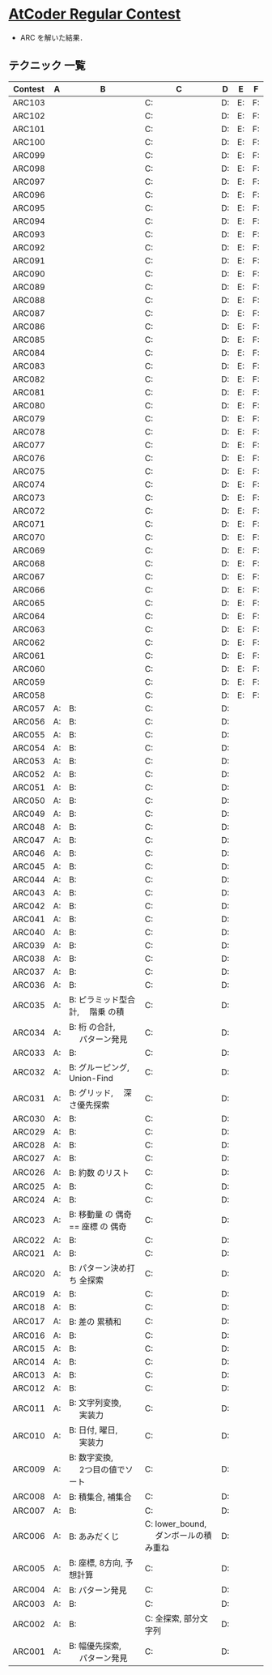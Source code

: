 # [AtCoder Regular Contest](https://kenkoooo.com/atcoder/#/table/solareenlo)
- ARC を解いた結果．

## テクニック 一覧

| Contest | A  | B                                    | C                                          | D  | E  | F  |
|---------|----|--------------------------------------|--------------------------------------------|----|----|----|
| ARC103  |    |                                      | C:                                         | D: | E: | F: |
| ARC102  |    |                                      | C:                                         | D: | E: | F: |
| ARC101  |    |                                      | C:                                         | D: | E: | F: |
| ARC100  |    |                                      | C:                                         | D: | E: | F: |
| ARC099  |    |                                      | C:                                         | D: | E: | F: |
| ARC098  |    |                                      | C:                                         | D: | E: | F: |
| ARC097  |    |                                      | C:                                         | D: | E: | F: |
| ARC096  |    |                                      | C:                                         | D: | E: | F: |
| ARC095  |    |                                      | C:                                         | D: | E: | F: |
| ARC094  |    |                                      | C:                                         | D: | E: | F: |
| ARC093  |    |                                      | C:                                         | D: | E: | F: |
| ARC092  |    |                                      | C:                                         | D: | E: | F: |
| ARC091  |    |                                      | C:                                         | D: | E: | F: |
| ARC090  |    |                                      | C:                                         | D: | E: | F: |
| ARC089  |    |                                      | C:                                         | D: | E: | F: |
| ARC088  |    |                                      | C:                                         | D: | E: | F: |
| ARC087  |    |                                      | C:                                         | D: | E: | F: |
| ARC086  |    |                                      | C:                                         | D: | E: | F: |
| ARC085  |    |                                      | C:                                         | D: | E: | F: |
| ARC084  |    |                                      | C:                                         | D: | E: | F: |
| ARC083  |    |                                      | C:                                         | D: | E: | F: |
| ARC082  |    |                                      | C:                                         | D: | E: | F: |
| ARC081  |    |                                      | C:                                         | D: | E: | F: |
| ARC080  |    |                                      | C:                                         | D: | E: | F: |
| ARC079  |    |                                      | C:                                         | D: | E: | F: |
| ARC078  |    |                                      | C:                                         | D: | E: | F: |
| ARC077  |    |                                      | C:                                         | D: | E: | F: |
| ARC076  |    |                                      | C:                                         | D: | E: | F: |
| ARC075  |    |                                      | C:                                         | D: | E: | F: |
| ARC074  |    |                                      | C:                                         | D: | E: | F: |
| ARC073  |    |                                      | C:                                         | D: | E: | F: |
| ARC072  |    |                                      | C:                                         | D: | E: | F: |
| ARC071  |    |                                      | C:                                         | D: | E: | F: |
| ARC070  |    |                                      | C:                                         | D: | E: | F: |
| ARC069  |    |                                      | C:                                         | D: | E: | F: |
| ARC068  |    |                                      | C:                                         | D: | E: | F: |
| ARC067  |    |                                      | C:                                         | D: | E: | F: |
| ARC066  |    |                                      | C:                                         | D: | E: | F: |
| ARC065  |    |                                      | C:                                         | D: | E: | F: |
| ARC064  |    |                                      | C:                                         | D: | E: | F: |
| ARC063  |    |                                      | C:                                         | D: | E: | F: |
| ARC062  |    |                                      | C:                                         | D: | E: | F: |
| ARC061  |    |                                      | C:                                         | D: | E: | F: |
| ARC060  |    |                                      | C:                                         | D: | E: | F: |
| ARC059  |    |                                      | C:                                         | D: | E: | F: |
| ARC058  |    |                                      | C:                                         | D: | E: | F: |
| ARC057  | A: | B:                                   | C:                                         | D: |    |    |
| ARC056  | A: | B:                                   | C:                                         | D: |    |    |
| ARC055  | A: | B:                                   | C:                                         | D: |    |    |
| ARC054  | A: | B:                                   | C:                                         | D: |    |    |
| ARC053  | A: | B:                                   | C:                                         | D: |    |    |
| ARC052  | A: | B:                                   | C:                                         | D: |    |    |
| ARC051  | A: | B:                                   | C:                                         | D: |    |    |
| ARC050  | A: | B:                                   | C:                                         | D: |    |    |
| ARC049  | A: | B:                                   | C:                                         | D: |    |    |
| ARC048  | A: | B:                                   | C:                                         | D: |    |    |
| ARC047  | A: | B:                                   | C:                                         | D: |    |    |
| ARC046  | A: | B:                                   | C:                                         | D: |    |    |
| ARC045  | A: | B:                                   | C:                                         | D: |    |    |
| ARC044  | A: | B:                                   | C:                                         | D: |    |    |
| ARC043  | A: | B:                                   | C:                                         | D: |    |    |
| ARC042  | A: | B:                                   | C:                                         | D: |    |    |
| ARC041  | A: | B:                                   | C:                                         | D: |    |    |
| ARC040  | A: | B:                                   | C:                                         | D: |    |    |
| ARC039  | A: | B:                                   | C:                                         | D: |    |    |
| ARC038  | A: | B:                                   | C:                                         | D: |    |    |
| ARC037  | A: | B:                                   | C:                                         | D: |    |    |
| ARC036  | A: | B:                                   | C:                                         | D: |    |    |
| ARC035  | A: | B: ピラミッド型合計,　 階乗 の積     | C:                                         | D: |    |    |
| ARC034  | A: | B: 桁 の合計,<br>　 パターン発見     | C:                                         | D: |    |    |
| ARC033  | A: | B:                                   | C:                                         | D: |    |    |
| ARC032  | A: | B: グルーピング,　 Union-Find        | C:                                         | D: |    |    |
| ARC031  | A: | B: グリッド,　 深さ優先探索          | C:                                         | D: |    |    |
| ARC030  | A: | B:                                   | C:                                         | D: |    |    |
| ARC029  | A: | B:                                   | C:                                         | D: |    |    |
| ARC028  | A: | B:                                   | C:                                         | D: |    |    |
| ARC027  | A: | B:                                   | C:                                         | D: |    |    |
| ARC026  | A: | B: 約数 のリスト                     | C:                                         | D: |    |    |
| ARC025  | A: | B:                                   | C:                                         | D: |    |    |
| ARC024  | A: | B:                                   | C:                                         | D: |    |    |
| ARC023  | A: | B: 移動量 の 偶奇 == 座標 の 偶奇    | C:                                         | D: |    |    |
| ARC022  | A: | B:                                   | C:                                         | D: |    |    |
| ARC021  | A: | B:                                   | C:                                         | D: |    |    |
| ARC020  | A: | B: パターン決め打ち 全探索           | C:                                         | D: |    |    |
| ARC019  | A: | B:                                   | C:                                         | D: |    |    |
| ARC018  | A: | B:                                   | C:                                         | D: |    |    |
| ARC017  | A: | B: 差の 累積和                       | C:                                         | D: |    |    |
| ARC016  | A: | B:                                   | C:                                         | D: |    |    |
| ARC015  | A: | B:                                   | C:                                         | D: |    |    |
| ARC014  | A: | B:                                   | C:                                         | D: |    |    |
| ARC013  | A: | B:                                   | C:                                         | D: |    |    |
| ARC012  | A: | B:                                   | C:                                         | D: |    |    |
| ARC011  | A: | B: 文字列変換,<br>　 実装力          | C:                                         | D: |    |    |
| ARC010  | A: | B: 日付, 曜日,<br>　 実装力          | C:                                         | D: |    |    |
| ARC009  | A: | B: 数字変換,<br>　 2つ目の値でソート | C:                                         | D: |    |    |
| ARC008  | A: | B: 積集合, 補集合                    | C:                                         | D: |    |    |
| ARC007  | A: | B:                                   | C:                                         | D: |    |    |
| ARC006  | A: | B: あみだくじ                        | C: lower_bound,<br>　 ダンボールの積み重ね | D: |    |    |
| ARC005  | A: | B: 座標, 8方向, 予想計算             | C:                                         | D: |    |    |
| ARC004  | A: | B: パターン発見                      | C:                                         | D: |    |    |
| ARC003  | A: | B:                                   | C:                                         | D: |    |    |
| ARC002  | A: | B:                                   | C: 全探索, 部分文字列                      | D: |    |    |
| ARC001  | A: | B: 幅優先探索,<br>　 パターン発見    | C:                                         | D: |    |    |
